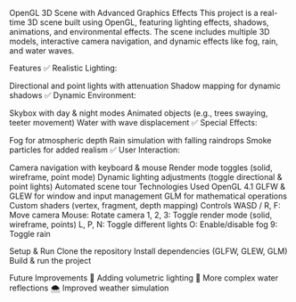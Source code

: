 OpenGL 3D Scene with Advanced Graphics Effects
This project is a real-time 3D scene built using OpenGL, featuring lighting effects, shadows, animations, and environmental effects. The scene includes multiple 3D models, interactive camera navigation, and dynamic effects like fog, rain, and water waves.

Features
✅ Realistic Lighting:

Directional and point lights with attenuation
Shadow mapping for dynamic shadows
✅ Dynamic Environment:

Skybox with day & night modes
Animated objects (e.g., trees swaying, teeter movement)
Water with wave displacement
✅ Special Effects:

Fog for atmospheric depth
Rain simulation with falling raindrops
Smoke particles for added realism
✅ User Interaction:

Camera navigation with keyboard & mouse
Render mode toggles (solid, wireframe, point mode)
Dynamic lighting adjustments (toggle directional & point lights)
Automated scene tour
Technologies Used
OpenGL 4.1
GLFW & GLEW for window and input management
GLM for mathematical operations
Custom shaders (vertex, fragment, depth mapping)
Controls
WASD / R, F: Move camera
Mouse: Rotate camera
1, 2, 3: Toggle render mode (solid, wireframe, points)
L, P, N: Toggle different lights
O: Enable/disable fog
9: Toggle rain

Setup & Run
Clone the repository
Install dependencies (GLFW, GLEW, GLM)
Build & run the project

Future Improvements
🚀 Adding volumetric lighting
🌊 More complex water reflections
🌨️ Improved weather simulation
